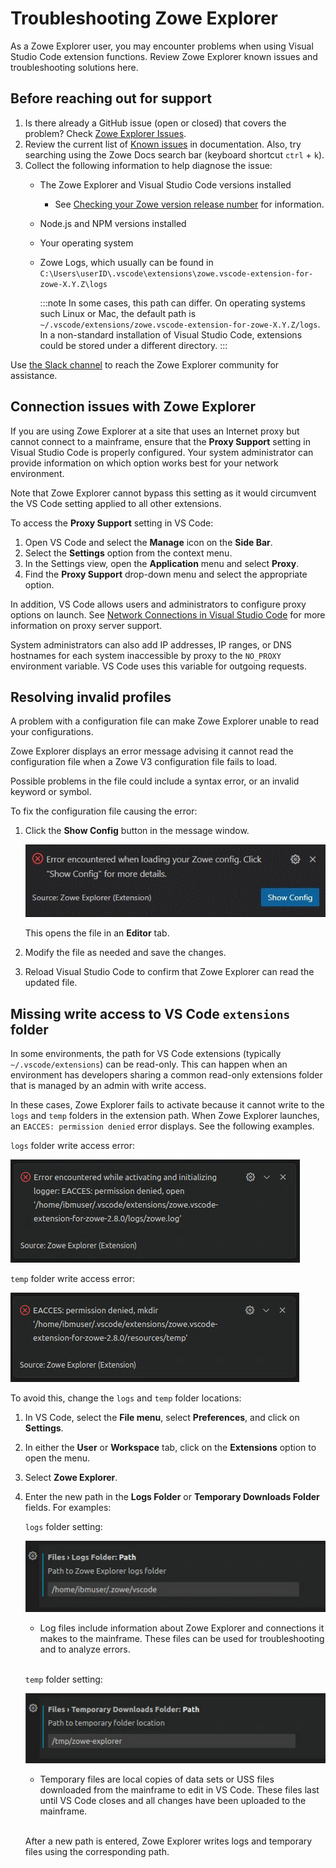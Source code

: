 # Troubleshooting Zowe Explorer

As a Zowe Explorer user, you may encounter problems when using Visual Studio Code extension functions. Review Zowe Explorer known issues and troubleshooting solutions here.

## Before reaching out for support

1. Is there already a GitHub issue (open or closed) that covers the problem? Check [Zowe Explorer Issues](https://github.com/zowe/zowe-explorer-vscode/issues).
2. Review the current list of [Known issues](known-ze.md) in documentation. Also, try searching using the Zowe Docs search bar (keyboard shortcut `ctrl` + `k`).
3. Collect the following information to help diagnose the issue:
    - The Zowe Explorer and Visual Studio Code versions installed
        - See [Checking your Zowe version release number](../troubleshoot-check-your-zowe-version/#zowe-explorer-for-visual-studio-code) for information.
    - Node.js and NPM versions installed
    - Your operating system
    - Zowe Logs, which usually can be found in `C:\Users\userID\.vscode\extensions\zowe.vscode-extension-for-zowe-X.Y.Z\logs`
    
      :::note
      In some cases, this path can differ. On operating systems such Linux or Mac, the default path is `~/.vscode/extensions/zowe.vscode-extension-for-zowe-X.Y.Z/logs`. In a non-standard installation of Visual Studio Code, extensions could be stored under a different directory.
      :::

Use [the Slack channel](https://app.slack.com/client/T1BAJVCTY/CUVE37Z5F) to reach the Zowe Explorer community for assistance.

## Connection issues with Zowe Explorer

If you are using Zowe Explorer at a site that uses an Internet proxy but cannot connect to a mainframe, ensure that the **Proxy Support** setting in Visual Studio Code is properly configured. Your system administrator can provide information on which option works best for your network environment.

Note that Zowe Explorer cannot bypass this setting as it would circumvent the VS Code setting applied to all other extensions.

To access the **Proxy Support** setting in VS Code:

1. Open VS Code and select the **Manage** icon on the **Side Bar**.
2. Select the **Settings** option from the context menu.
3. In the Settings view, open the **Application** menu and select **Proxy**.
4. Find the **Proxy Support** drop-down menu and select the appropriate option.

In addition, VS Code allows users and administrators to configure proxy options on launch. See [Network Connections in Visual Studio Code](https://code.visualstudio.com/docs/setup/network#_proxy-server-support) for more information on proxy server support.

System administrators can also add IP addresses, IP ranges, or DNS hostnames for each system inaccessible by proxy to the `NO_PROXY` environment variable. VS Code uses this variable for outgoing requests.

## Resolving invalid profiles

A problem with a configuration file can make Zowe Explorer unable to read your configurations.

Zowe Explorer displays an error message advising it cannot read the configuration file when a Zowe V3 configuration file fails to load.

Possible problems in the file could include a syntax error, or an invalid keyword or symbol.

To fix the configuration file causing the error:

1. Click the **Show Config** button in the message window.

    ![Show Config button](../../images/ze/ZE-show-config-button.gif)

    This opens the file in an **Editor** tab.

2. Modify the file as needed and save the changes.
3. Reload Visual Studio Code to confirm that Zowe Explorer can read the updated file.

## Missing write access to VS Code `extensions` folder

In some environments, the path for VS Code extensions (typically `~/.vscode/extensions`) can be read-only. This can happen when an environment has developers sharing a common read-only extensions folder that is managed by an admin with write access.

In these cases, Zowe Explorer fails to activate because it cannot write to the `logs` and `temp` folders in the extension path. When Zowe Explorer launches, an `EACCES: permission denied` error displays. See the following examples.

`logs` folder write access error:

![Logs folder write access error](../../images/troubleshoot/ZE/write-access-error-logs-folder.png)

`temp` folder write access error:

![Logs folder write access error](../../images/troubleshoot/ZE/write-access-error-temp-folder.png)

To avoid this, change the `logs` and `temp` folder locations:

1. In VS Code, select the **File menu**, select **Preferences**, and click on **Settings**.

2. In either the **User** or **Workspace** tab, click on the **Extensions** option to open the menu.

3. Select **Zowe Explorer**.

4. Enter the new path in the **Logs Folder** or **Temporary Downloads Folder** fields. For examples:

    `logs` folder setting:

    ![Logs folder write access error](../../images/troubleshoot/ZE/new-logs-folder-path.png)

    - Log files include information about Zowe Explorer and connections it makes to the mainframe. These files can be used for troubleshooting and to analyze errors.

    <br/>`temp` folder setting:

    ![Temp folder write access error](../../images/troubleshoot/ZE/new-temp-folder-path.png)

    - Temporary files are local copies of data sets or USS files downloaded from the mainframe to edit in VS Code. These files last until VS Code closes and all changes have been uploaded to the mainframe.

    <br/>After a new path is entered, Zowe Explorer writes logs and temporary files using the corresponding path.
